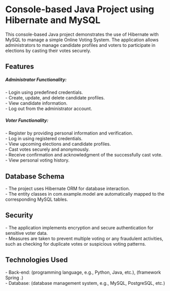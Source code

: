# Console-based Java Project using Hibernate and MySQL
This console-based Java project demonstrates the use of Hibernate with MySQL to manage a simple Online Voting System. The application allows administrators to manage candidate profiles and voters to participate in elections by casting their votes securely.

<h2 align="left">Features</h3>
<h5 align="left">Administrator Functionality:</h5>
- Login using predefined credentials. <br> 
- Create, update, and delete candidate profiles. <br> 
- View candidate information. <br> 
- Log out from the administrator account. <br> 

<h5 align="left">Voter Functionality:</h5>
- Register by providing personal information and verification. <br> 
- Log in using registered credentials. <br> 
- View upcoming elections and candidate profiles. <br> 
- Cast votes securely and anonymously. <br> 
- Receive confirmation and acknowledgment of the successfully cast vote. <br> 
- View personal voting history. <br> 

<h2 align="left">Database Schema</h2>
- The project uses Hibernate ORM for database interaction.  <br> 
- The entity classes in com.example.model are automatically mapped to the corresponding MySQL tables. <br> 

<h2 align="left">Security</h2>
- The application implements encryption and secure authentication for sensitive voter data. <br> 
- Measures are taken to prevent multiple voting or any fraudulent activities, such as checking for duplicate votes or suspicious voting patterns. <br> 

<h2 align="left">Technologies Used</h2>
- Back-end: (programming language, e.g., Python, Java, etc.), (framework Spring .) <br> 
- Database: (database management system, e.g., MySQL, PostgreSQL, etc.) <br> 
